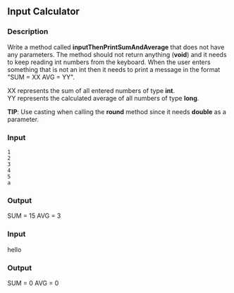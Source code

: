## Input Calculator

### Description

Write a method called <b>inputThenPrintSumAndAverage</b> that does not have any parameters. The method should not return anything (<b>void</b>) and it needs to keep reading int numbers from the keyboard. When the user enters something that is not an int then it needs to print a message in the format "SUM = XX AVG = YY".

XX represents the sum of all entered numbers of type <b>int</b>.<br>
YY represents the calculated average of all numbers of type <b>long</b>.

<b>TIP</b>: Use casting when calling the <b>round</b> method since it needs <b>double</b> as a parameter.

### Input

    1
    2
    3
    4
    5
    a

### Output

SUM = 15 AVG = 3

### Input

hello

### Output

SUM = 0 AVG = 0
